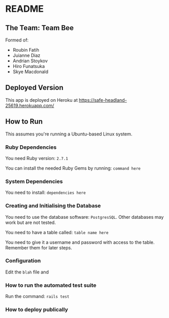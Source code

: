 # README

## The Team: Team Bee
Formed of:
* Roubin Fatih
* Juianne Diaz
* Andrian Stoykov
* Hiro Funatsuka
* Skye Macdonald

## Deployed Version
This app is deployed on Heroku at https://safe-headland-25619.herokuapp.com/

## How to Run
This assumes you're running a Ubuntu-based Linux system.

### Ruby Dependencies
You need Ruby version: `2.7.1`

You can install the needed Ruby Gems by running: `command here`

### System Dependencies
You need to install: `dependencies here`

### Creating and Initialising the Database
You need to use the database software: `PostgresSQL`. Other databases may work but are not tested.

You need to have a table called: `table name here`

You need to give it a username and password with access to the table. Remember them for later steps.

### Configuration
Edit the `blah` file and 

### How to run the automated test suite
Run the command: `rails test`

### How to deploy publically
